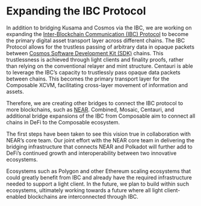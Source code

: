 # Expanding the IBC Protocol

In addition to bridging Kusama and Cosmos via the IBC, we are working on expanding the 
[Inter-Blockchain Communication (IBC) Protocol](https://ibcprotocol.org/) to become the primary digital asset transport 
layer across different chains. The IBC Protocol allows for the trustless passing of arbitrary data in opaque packets 
between [Cosmos Software Development Kit (SDK)](https://v1.cosmos.network/sdk) chains. This trustlessness is achieved 
through light clients and finality proofs, rather than relying on the conventional relayer and mint structure. Centauri 
is able to leverage the IBC’s capacity to trustlessly pass opaque data packets between chains. This becomes the primary 
transport layer for the Composable XCVM, facilitating cross-layer movement of information and assets. 

Therefore, we are creating other bridges to connect the IBC protocol to more blockchains, such as 
[NEAR](https://near.org/). Combined, Mosaic, Centauri, and additional bridge expansions of the IBC from Composable aim
to connect all chains in DeFi to the Composable ecosystem.

The first steps have been taken to see this vision true in collaboration with NEAR’s core team. Our joint effort with 
the NEAR core team in delivering the bridging infrastructure that connects NEAR and Polkadot will further add to DeFi’s
continued growth and interoperability between two innovative ecosystems.

Ecosystems such as Polygon and other Ethereum scaling ecosystems that could greatly benefit from IBC and already have 
the required infrastructure needed to support a light client. In the future, we plan to build within such ecosystems, 
ultimately working towards a future where all light client-enabled blockchains are interconnected through IBC.

